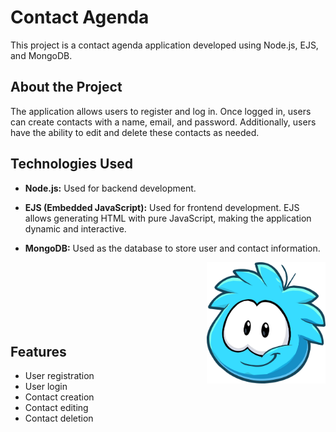 # Contact Agenda

This project is a contact agenda application developed using Node.js, EJS, and MongoDB.

## About the Project

The application allows users to register and log in. Once logged in, users can create contacts with a name, email, and password. Additionally, users have the ability to edit and delete these contacts as needed.

## Technologies Used

- **Node.js:** Used for backend development.

- **EJS (Embedded JavaScript):** Used for frontend development. EJS allows generating HTML with pure JavaScript, making the application dynamic and interactive.

- **MongoDB:** Used as the database to store user and contact information.

<p align="right">
<img src="/public/PuffleAzul.webp" alt="black puffle" width="190" align="right" />
</p>
<br /> <br /> <br /> <br /> <br /> <br /> 

## Features

- User registration
- User login
- Contact creation
- Contact editing
- Contact deletion


